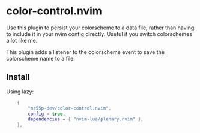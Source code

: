 # color-control.nvim

Use this plugin to persist your colorscheme to a data file, rather than having to include it in your nvim config directly. Useful if you switch colorschemes a lot like me.

This plugin adds a listener to the colorscheme event to save the colorscheme name to a file.

## Install

Using lazy:

```lua
	{
		"mr55p-dev/color-control.nvim",
		config = true,
		dependencies = { "nvim-lua/plenary.nvim" },
	},
```
